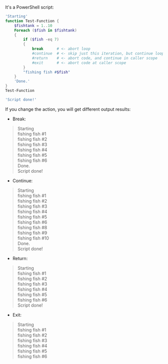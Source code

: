 It's a PowerShell script:
```powershell
'Starting'
function Test-Function {
    $fishtank = 1..10
    Foreach ($fish in $fishtank)
    {
        if ($fish -eq 7)
        {
            break      # <- abort loop
            #continue  # <- skip just this iteration, but continue loop
            #return    # <- abort code, and continue in caller scope
            #exit      # <- abort code at caller scope 
        }
        "fishing fish #$fish"
    }
    'Done.'
}
Test-Function

'Script done!'
```

If you change the action, you will get different output results:  

- Break:
> Starting  
fishing fish #1  
fishing fish #2  
fishing fish #3  
fishing fish #4  
fishing fish #5  
fishing fish #6  
Done.  
Script done!  

- Continue:
> Starting  
fishing fish #1  
fishing fish #2  
fishing fish #3  
fishing fish #4  
fishing fish #5  
fishing fish #6  
fishing fish #8  
fishing fish #9  
fishing fish #10  
Done.  
Script done!  

- Return:  
> Starting  
fishing fish #1  
fishing fish #2  
fishing fish #3  
fishing fish #4  
fishing fish #5  
fishing fish #6  
Script done!  
	

- Exit:
> Starting  
fishing fish #1  
fishing fish #2  
fishing fish #3  
fishing fish #4  
fishing fish #5  
fishing fish #6  
